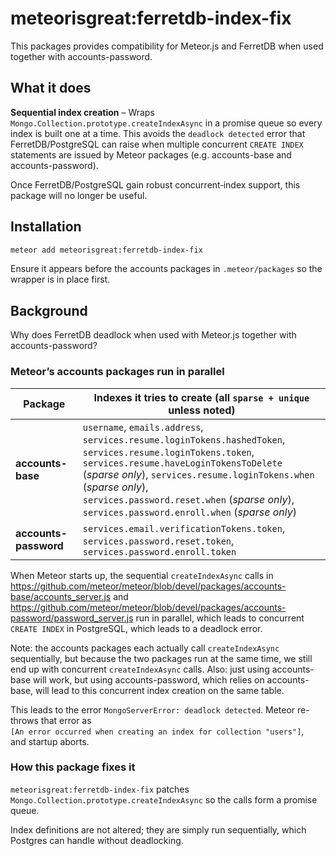 # meteorisgreat:ferretdb-index-fix

This packages provides compatibility for Meteor.js and FerretDB when used together with accounts-password.

## What it does

**Sequential index creation** – Wraps `Mongo.Collection.prototype.createIndexAsync` in a promise queue so every index is built one at a time.
This avoids the `deadlock detected` error that FerretDB/PostgreSQL can raise when multiple concurrent `CREATE INDEX` statements are issued by Meteor packages (e.g. accounts-base and accounts-password).

Once FerretDB/PostgreSQL gain robust concurrent‑index support, this package will no longer be useful.

## Installation

```sh
meteor add meteorisgreat:ferretdb-index-fix
```

Ensure it appears before the accounts packages in `.meteor/packages` so the wrapper is in place first.

## Background

Why does FerretDB deadlock when used with Meteor.js together with accounts-password?

### Meteor’s accounts packages run in parallel

| Package            | Indexes it tries to create (all `sparse + unique` unless noted) |
|--------------------|------------------------------------------------------------------|
| **accounts-base**  | `username`, `emails.address`, `services.resume.loginTokens.hashedToken`, `services.resume.loginTokens.token`,<br>`services.resume.haveLoginTokensToDelete` (*sparse only*), `services.resume.loginTokens.when` (*sparse only*),<br>`services.password.reset.when` (*sparse only*), `services.password.enroll.when` (*sparse only*) |
| **accounts-password** | `services.email.verificationTokens.token`, `services.password.reset.token`, `services.password.enroll.token` |

When Meteor starts up, the sequential `createIndexAsync` calls in https://github.com/meteor/meteor/blob/devel/packages/accounts-base/accounts_server.js and https://github.com/meteor/meteor/blob/devel/packages/accounts-password/password_server.js run in parallel, which leads to concurrent `CREATE INDEX` in PostgreSQL, which leads to a deadlock error. 

Note: the accounts packages each actually call `createIndexAsync` sequentially, but because the two packages run at the same time, we still end up with concurrent `createIndexAsync` calls. Also: just using accounts-base will work, but using accounts-password, which relies on accounts-base, will lead to this concurrent index creation on the same table.

This leads to the error `MongoServerError: deadlock detected`. Meteor re-throws that error as  
`[An error occurred when creating an index for collection "users"]`,  
and startup aborts.

### How this package fixes it

`meteorisgreat:ferretdb-index-fix` patches
`Mongo.Collection.prototype.createIndexAsync` so the calls form a promise queue.

Index definitions are not altered; they are simply run sequentially, which Postgres can handle without deadlocking.

